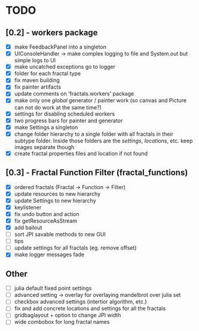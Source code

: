 # TODO

## [0.2] - workers package
- [x] make FeedbackPanel into a singleton
- [x] UIConsoleHandler -> make complex logging to file and System.out but simple logs to UI
- [x] make uncatched exceptions go to logger
- [x] folder for each fractal type
- [x] fix maven building 
- [x] fix painter artifacts
- [x] update comments on 'fractals.workers' package
- [x] make only one *global* generator / painter work (so canvas and Picture can not do work at the same time?)
- [x] settings for disabling scheduled workers
- [x] two progress bars for painter and generator
- [x] make Settings a singleton
- [x] change folder hierarchy to a single folder with all fractals in their subtype folder. Inside those folders are the *settings*, *locations*, etc. keep images separate though
- [x] create fractal properties files and location if not found

## [0.3] - Fractal Function Filter (fractal_functions)
- [x] ordered fractals (Fractal -> Function -> Filter)
- [x] update resources to new hierarchy
- [x] update Settings to new hierarchy
- [x] keylistener
- [x] fix undo button and action
- [x] fix getResourceAsStream
- [x] add bailout
- [ ] sort JPI savable methods to new GUI
- [ ] tips
- [ ] update settings for all fractals (eg. remove offset)
- [x] make logger messages fade

## Other
- [ ] julia default fixed point settings
- [ ] advanced setting -> overlay for overlaying mandelbrot over julia set
- [ ] checkbox advanced settings (intertior algorithm, etc.)
- [ ] fix and add concrete locations and settings for all the fractals
- [ ] gridbaglayout + option to change JPI width
- [ ] wide combobox for long fractal names
